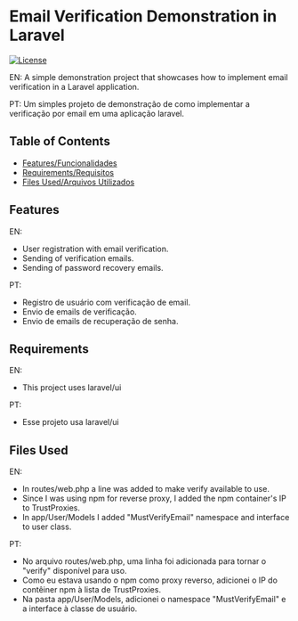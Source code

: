 # Email Verification Demonstration in Laravel

[![License](https://img.shields.io/badge/License-MIT-blue.svg)](https://opensource.org/licenses/MIT)

EN: A simple demonstration project that showcases how to implement email verification in a Laravel application.

PT: Um simples projeto de demonstração de como implementar a verificação por email em uma aplicação laravel.

## Table of Contents

- [Features/Funcionalidades](#features)
- [Requirements/Requisitos](#requirements)
- [Files Used/Arquivos Utilizados](#Files)

## Features

EN:
- User registration with email verification.
- Sending of verification emails.
- Sending of password recovery emails.

PT:
- Registro de usuário com verificação de email.
- Envio de emails de verificação.
- Envio de emails de recuperação de senha.

## Requirements

EN:
- This project uses laravel/ui

PT:
- Esse projeto usa laravel/ui

## Files Used

EN:
- In routes/web.php a line was added to make verify available to use.
- Since I was using npm for reverse proxy, I added the npm container's IP to TrustProxies.
- In app/User/Models I added "MustVerifyEmail" namespace and interface to user class.

PT:
- No arquivo routes/web.php, uma linha foi adicionada para tornar o "verify" disponível para uso.
- Como eu estava usando o npm como proxy reverso, adicionei o IP do contêiner npm à lista de TrustProxies.
- Na pasta app/User/Models, adicionei o namespace "MustVerifyEmail" e a interface à classe de usuário.